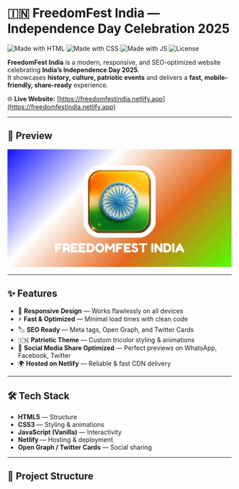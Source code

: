 # 🇮🇳 FreedomFest India — Independence Day Celebration 2025

![Made with HTML](https://img.shields.io/badge/Made%20with-HTML-orange)
![Made with CSS](https://img.shields.io/badge/Made%20with-CSS-blue)
![Made with JS](https://img.shields.io/badge/Made%20with-JavaScript-yellow)
![License](https://img.shields.io/badge/License-MIT-green)

**FreedomFest India** is a modern, responsive, and SEO-optimized website celebrating **India’s Independence Day 2025**.  
It showcases **history, culture, patriotic events** and delivers a **fast, mobile-friendly, share-ready** experience.

🌐 **Live Website:** [https://freedomfestindia.netlify.app](https://freedomfestindia.netlify.app)  

---

## 📸 Preview
![Website Screenshot](Happy-Independence-Day/icons/freedomfest-india-independence-day-2025.jpg)

---

## ✨ Features
- 📱 **Responsive Design** — Works flawlessly on all devices  
- ⚡ **Fast & Optimized** — Minimal load times with clean code  
- 🏷 **SEO Ready** — Meta tags, Open Graph, and Twitter Cards  
- 🇮🇳 **Patriotic Theme** — Custom tricolor styling & animations  
- 🔗 **Social Media Share Optimized** — Perfect previews on WhatsApp, Facebook, Twitter  
- 🌍 **Hosted on Netlify** — Reliable & fast CDN delivery  

---

## 🛠 Tech Stack
- **HTML5** — Structure
- **CSS3** — Styling & animations
- **JavaScript (Vanilla)** — Interactivity
- **Netlify** — Hosting & deployment
- **Open Graph / Twitter Cards** — Social sharing

---

## 📂 Project Structure
